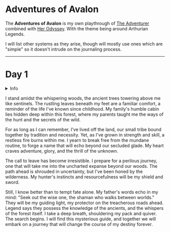 # Adventures of Avalon

The **Adventures of Avalon** is my own playthrough of [The Adventurer](https://jameschip.itch.io/the-adventurer) combined with [Her Odyssey](https://mirror-lock.itch.io/her-odyssey). With the theme being around Arthurian Legends. 

I will list other systems as they arise, though will mostly use ones which are "simple" so it doesn't intrude on the journaling process.

---

# Day 1

<details><summary>Info</summary>

**Location**: Woods

**Looking for**: A lost treasure which is a new love that is not a weapon

**Raw Notes**
For as long as I remember, I've grown up as a hunter, living off the land with my parents, we're a small family you see. As I've grown older, and contribute to the family and (tribe?), I've began to see that I have potential, potential to grow and make a name for myself. To escape the constant druggery and bring glory to my families' name.

I prepare to leave where I am to prepare for a long arduous journey, the challenge is we're remote and distinct from most of civilisation and I don't know the way. I'm a resourceful person, having been a hunter my whole life, I will be fine, no matter how long the journey. I'm confident in my abilities. 

But first, I need to look for the key guide or shaman to keep me safe from my travels who will be my guiding light. My father told me that they will be the one to show me the way. 

**Prompt**

You are a fiction writer for arthurian legends. You will write in first person, and improve the prose and notes that are generated below

**Additional Outputs**

Notes:

* Consider introducing a sense of foreboding or prophecy surrounding the protagonist's journey.
* The shaman/guide could be tied to Merlin or other Arthurian figures.
* The protagonist's tribe could have ancient connections to the Old Religion or druidic practices.
* The journey could be motivated by a dream, vision, or omen that sets the protagonist on their path.

</details> 

I stand amidst the whispering woods, the ancient trees towering above me like sentinels. The rustling leaves beneath my feet are a familiar comfort, a reminder of the life I've known since childhood. My family's humble cabin lies hidden deep within this forest, where my parents taught me the ways of the hunt and the secrets of the wild.

For as long as I can remember, I've lived off the land, our small tribe bound together by tradition and necessity. Yet, as I've grown in strength and skill, a restless fire burns within me. I yearn to break free from the mundane routine, to forge a name that will echo beyond our secluded glade. My heart craves adventure, glory, and the thrill of the unknown.

The call to leave has become irresistible. I prepare for a perilous journey, one that will take me into the uncharted expanse beyond our woods. The path ahead is shrouded in uncertainty, but I've been honed by the wilderness. My hunter's instincts and resourcefulness will be my shield and sword.

Still, I know better than to tempt fate alone. My father's words echo in my mind: "Seek out the wise one, the shaman who walks between worlds." They will be my guiding light, my protector on the treacherous roads ahead. Legend says they possess the knowledge of the ancients, and the whispers of the forest itself.
I take a deep breath, shouldering my pack and quiver. The search begins. I will find this mysterious guide, and together we will embark on a journey that will change the course of my destiny forever.

